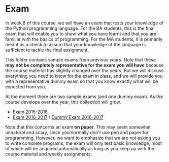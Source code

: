 # Exam

In week 8 of this course, we will have an exam that tests your knowledge of the Python programming language. For the BA students, this is the final exam that will enable you to show what you have learnt and that you are familiar with the basics of programming. For the MA students, it is primarily meant as a check to assure that your knowledge of the language is sufficient to tackle the final assignment.

This folder contains sample exams from previous years. Note that these **may not be completely representative for the exam you will have** because the course material has slightly changed over the years. But we will discuss everything you need to know for the exam in class, and we will provide you with a representative dummy exam so that you know exactly what will be expected from you.

At the moment there are two sample exams (and one dummy exam). As the course develops over the year, this collection will grow.

* [Exam 2015-2016](./Exam_2015-2016.pdf)
* [Exam 2016-2017](./Exam_2016-2017.pdf) / [Dummy Exam 2016-2017](./Dummy_Exam_2016-2017.ipynb)

Note that this concerns an exam **on paper**. This may seem somewhat unnatural and scary, since you normally don't use pen and paper for programming. However, we want to emphasize that we are not asking you to write complete programs; the exam will only test basic knowledge, most of which will be acquired automatically as long as you keep up with the course material and weekly assignments.
